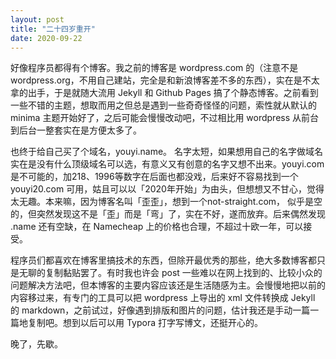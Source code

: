 ```yaml
---
layout: post
title: "二十四岁重开"
date: 2020-09-22
---
```

好像程序员都得有个博客。我之前的博客是 wordpress.com 的（注意不是 wordpress.org，不用自己建站，完全是和新浪博客差不多的东西），实在是不太拿的出手，于是就随大流用 Jekyll 和 Github Pages 搞了个静态博客。之前看到一些不错的主题，想取而用之但总是遇到一些奇奇怪怪的问题，索性就从默认的 minima 主题开始好了，之后可能会慢慢改动吧，不过相比用 wordpress 从前台到后台一整套实在是方便太多了。

也终于给自己买了个域名，youyi.name。 名字太短，如果想用自己的名字做域名实在是没有什么顶级域名可以选，有意义又有创意的名字又想不出来。youyi.com 是不可能的，加218、1996等数字在后面也都没戏，后来好不容易找到一个 youyi20.com 可用，姑且可以以「2020年开始」为由头，但想想又不甘心，觉得太无趣。本来嘛，因为博客名叫「歪歪」，想到一个not-straight.com， 似乎是空的，但突然发现这不是「歪」而是「弯」了，实在不好，遂而放弃。后来偶然发现 .name 还有空缺，在 Namecheap 上的价格也合理，不超过十欧一年，可以接受。

程序员们都喜欢在博客里搞技术的东西，但除开最优秀的那些，绝大多数博客都只是无聊的复制黏贴罢了。有时我也许会 post 一些难以在网上找到的、比较小众的问题解决方法吧，但本博客的主要内容应该还是生活随感为主。会慢慢地把以前的内容移过来，有专门的工具可以把 wordpress 上导出的 xml 文件转换成 Jekyll 的 markdown，之前试过，好像遇到排版和图片的问题，估计我还是手动一篇一篇地复制吧。想到以后可以用 Typora 打字写博文，还挺开心的。

晚了，先歇。


